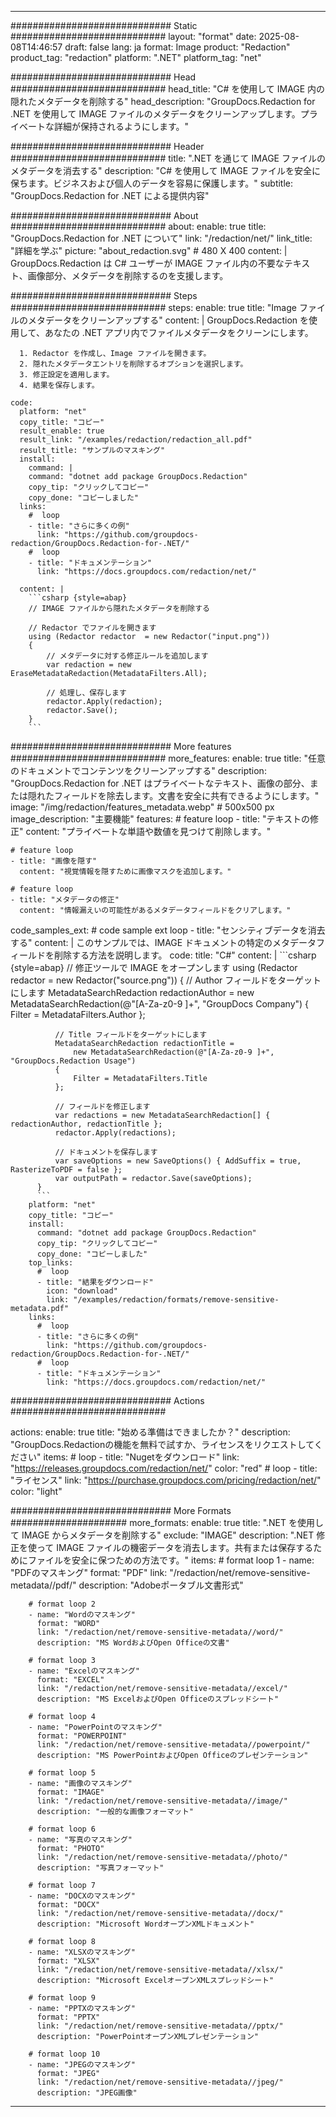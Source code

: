 
---
############################# Static ############################
layout: "format"
date:  2025-08-08T14:46:57
draft: false
lang: ja
format: Image
product: "Redaction"
product_tag: "redaction"
platform: ".NET"
platform_tag: "net"

############################# Head ############################
head_title: "C# を使用して IMAGE 内の隠れたメタデータを削除する"
head_description: "GroupDocs.Redaction for .NET を使用して IMAGE ファイルのメタデータをクリーンアップします。プライベートな詳細が保持されるようにします。"

############################# Header ############################
title: ".NET を通じて IMAGE ファイルのメタデータを消去する" 
description: "C# を使用して IMAGE ファイルを安全に保ちます。ビジネスおよび個人のデータを容易に保護します。"
subtitle: "GroupDocs.Redaction for .NET による提供内容" 

############################# About ############################
about:
    enable: true
    title: "GroupDocs.Redaction for .NET について"
    link: "/redaction/net/"
    link_title: "詳細を学ぶ"
    picture: "about_redaction.svg" # 480 X 400
    content: |
       GroupDocs.Redaction は C# ユーザーが IMAGE ファイル内の不要なテキスト、画像部分、メタデータを削除するのを支援します。

############################# Steps ############################
steps:
    enable: true
    title: "Image ファイルのメタデータをクリーンアップする"
    content: |
      GroupDocs.Redaction を使用して、あなたの .NET アプリ内でファイルメタデータをクリーンにします。
      
      1. Redactor を作成し、Image ファイルを開きます。
      2. 隠れたメタデータエントリを削除するオプションを選択します。
      3. 修正設定を適用します。
      4. 結果を保存します。
   
    code:
      platform: "net"
      copy_title: "コピー"
      result_enable: true
      result_link: "/examples/redaction/redaction_all.pdf"
      result_title: "サンプルのマスキング"
      install:
        command: |
        command: "dotnet add package GroupDocs.Redaction"
        copy_tip: "クリックしてコピー"
        copy_done: "コピーしました"
      links:
        #  loop
        - title: "さらに多くの例"
          link: "https://github.com/groupdocs-redaction/GroupDocs.Redaction-for-.NET/"
        #  loop
        - title: "ドキュメンテーション"
          link: "https://docs.groupdocs.com/redaction/net/"
          
      content: |
        ```csharp {style=abap}
        // IMAGE ファイルから隠れたメタデータを削除する

        // Redactor でファイルを開きます
        using (Redactor redactor  = new Redactor("input.png"))
        {
            // メタデータに対する修正ルールを追加します
            var redaction = new EraseMetadataRedaction(MetadataFilters.All);
            
            // 処理し、保存します
            redactor.Apply(redaction);
            redactor.Save();
        }
        ```            


############################# More features ############################
more_features:
  enable: true
  title: "任意のドキュメントでコンテンツをクリーンアップする"
  description: "GroupDocs.Redaction for .NET はプライベートなテキスト、画像の部分、または隠れたフィールドを除去します。文書を安全に共有できるようにします。"
  image: "/img/redaction/features_metadata.webp" # 500x500 px
  image_description: "主要機能"
  features:
    # feature loop
    - title: "テキストの修正"
      content: "プライベートな単語や数値を見つけて削除します。"

    # feature loop
    - title: "画像を隠す"
      content: "視覚情報を隠すために画像マスクを追加します。"

    # feature loop
    - title: "メタデータの修正"
      content: "情報漏えいの可能性があるメタデータフィールドをクリアします。"
      
  code_samples_ext:
    # code sample ext loop
    - title: "センシティブデータを消去する"
      content: |
        このサンプルでは、IMAGE ドキュメントの特定のメタデータフィールドを削除する方法を説明します。
      code:
        title: "C#"
        content: |
          ```csharp {style=abap}
          //  修正ツールで IMAGE をオープンします
          using (Redactor redactor  = new Redactor("source.png"))
          {
              // Author フィールドをターゲットにします
              MetadataSearchRedaction redactionAuthor = 
                  new MetadataSearchRedaction(@"[A-Za-z0-9 ]+", "GroupDocs Company")
              {
                  Filter = MetadataFilters.Author
              };

              // Title フィールドをターゲットにします
              MetadataSearchRedaction redactionTitle = 
                  new MetadataSearchRedaction(@"[A-Za-z0-9 ]+", "GroupDocs.Redaction Usage")
              {
                  Filter = MetadataFilters.Title
              };

              // フィールドを修正します
              var redactions = new MetadataSearchRedaction[] { redactionAuthor, redactionTitle };
              redactor.Apply(redactions);

              // ドキュメントを保存します
              var saveOptions = new SaveOptions() { AddSuffix = true, RasterizeToPDF = false };
              var outputPath = redactor.Save(saveOptions);
          }
          ```
        platform: "net"
        copy_title: "コピー"
        install:
          command: "dotnet add package GroupDocs.Redaction"
          copy_tip: "クリックしてコピー"
          copy_done: "コピーしました"
        top_links:
          #  loop
          - title: "結果をダウンロード"
            icon: "download"
            link: "/examples/redaction/formats/remove-sensitive-metadata.pdf"
        links:
          #  loop
          - title: "さらに多くの例"
            link: "https://github.com/groupdocs-redaction/GroupDocs.Redaction-for-.NET/"
          #  loop
          - title: "ドキュメンテーション"
            link: "https://docs.groupdocs.com/redaction/net/"


############################# Actions ############################

actions:
  enable: true
  title: "始める準備はできましたか？"
  description: "GroupDocs.Redactionの機能を無料で試すか、ライセンスをリクエストしてください"
  items:
    #  loop
    - title: "Nugetをダウンロード"
      link: "https://releases.groupdocs.com/redaction/net/"
      color: "red"
        #  loop
    - title: "ライセンス"
      link: "https://purchase.groupdocs.com/pricing/redaction/net/"
      color: "light"


############################# More Formats #####################
more_formats:
    enable: true
    title: ".NET を使用して IMAGE からメタデータを削除する"
    exclude: "IMAGE"
    description: ".NET 修正を使って IMAGE ファイルの機密データを消去します。共有または保存するためにファイルを安全に保つための方法です。"
    items: 
        # format loop 1
        - name: "PDFのマスキング"
          format: "PDF"
          link: "/redaction/net/remove-sensitive-metadata//pdf/"
          description: "Adobeポータブル文書形式"

        # format loop 2
        - name: "Wordのマスキング"
          format: "WORD"
          link: "/redaction/net/remove-sensitive-metadata//word/"
          description: "MS WordおよびOpen Officeの文書"
          
        # format loop 3
        - name: "Excelのマスキング"
          format: "EXCEL"
          link: "/redaction/net/remove-sensitive-metadata//excel/"
          description: "MS ExcelおよびOpen Officeのスプレッドシート"

        # format loop 4
        - name: "PowerPointのマスキング"
          format: "POWERPOINT"
          link: "/redaction/net/remove-sensitive-metadata//powerpoint/"
          description: "MS PowerPointおよびOpen Officeのプレゼンテーション"

        # format loop 5
        - name: "画像のマスキング"
          format: "IMAGE"
          link: "/redaction/net/remove-sensitive-metadata//image/"
          description: "一般的な画像フォーマット"

        # format loop 6
        - name: "写真のマスキング"
          format: "PHOTO"
          link: "/redaction/net/remove-sensitive-metadata//photo/"
          description: "写真フォーマット"

        # format loop 7
        - name: "DOCXのマスキング"
          format: "DOCX"
          link: "/redaction/net/remove-sensitive-metadata//docx/"
          description: "Microsoft WordオープンXMLドキュメント"
          
        # format loop 8
        - name: "XLSXのマスキング"
          format: "XLSX"
          link: "/redaction/net/remove-sensitive-metadata//xlsx/"
          description: "Microsoft ExcelオープンXMLスプレッドシート"
          
        # format loop 9
        - name: "PPTXのマスキング"
          format: "PPTX"
          link: "/redaction/net/remove-sensitive-metadata//pptx/"
          description: "PowerPointオープンXMLプレゼンテーション"

        # format loop 10
        - name: "JPEGのマスキング"
          format: "JPEG"
          link: "/redaction/net/remove-sensitive-metadata//jpeg/"
          description: "JPEG画像"


---